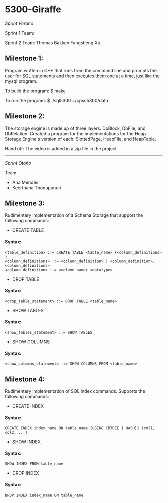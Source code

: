 # 5300-Giraffe

_Sprint Verano_

Sprint 1 Team:

Sprint 2 Team:
Thomas Bakken
Fangsheng Xu

## Milestone 1:

Program written in C++ that runs from the command line and prompts the user for SQL statements and then executes them one at a time, just like the mysql program.

To build the program:
$ make

To run the program:
$ ./sql5300 ~/cpsc5300/data

## Milestone 2:

The storage engine is made up of three layers: DbBlock, DbFile, and DbRelation.
Created a program for the implementations for the Heap Storage Engine's version of each: SlottedPage, HeapFile, and HeapTable.

Hand off:
The video is added in a zip file in the project

---

_Sprint Otoño_

Team:
- Ana Mendes
- Keerthana Thonupunuri

## Milestone 3:

Rudimentary implementation of a Schema Storage that support the following commands:
* CREATE TABLE
#### Syntax:
```
<table_definition> ::= CREATE TABLE <table_name> (<column_definitions> )
<column_definitions> ::= <column_definition> | <column_definition>, <column_definitions>
<column_definition> ::= <column_name> <datatype>
```
* DROP TABLE
#### Syntax:
```
<drop_table_statement> ::= DROP TABLE <table_name>
```
* SHOW TABLES
#### Syntax:
```
<show_tables_statement> ::= SHOW TABLES
```
* SHOW COLUMNS
#### Syntax:
```
<show_columns_statement> ::= SHOW COLUMNS FROM <table_name>
```

## Milestone 4:

Rudimentary implementation of SQL index commands. Supports the following commands:
* CREATE INDEX
#### Syntax:
```
CREATE INDEX index_name ON table_name [USING {BTREE | HASH}] (col1, col2, ...)
```
* SHOW INDEX
#### Syntax:
```
SHOW INDEX FROM table_name
```
* DROP INDEX
#### Syntax:
```
DROP INDEX index_name ON table_name
```
